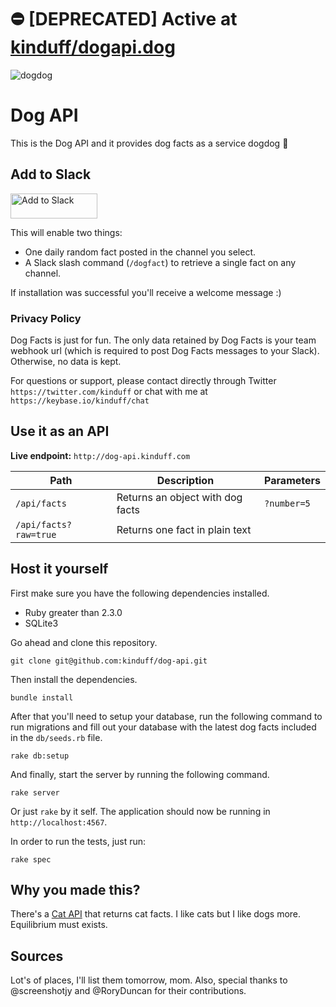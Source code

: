 # :no_entry: [DEPRECATED] Active at [kinduff/dogapi.dog](https://github.com/kinduff/dogapi.dog)


![dogdog](https://cloud.githubusercontent.com/assets/1270156/19406321/56122900-9249-11e6-8158-6987c82cbbdf.jpg)

# Dog API
This is the Dog API and it provides dog facts as a service dogdog :dog:

## Add to Slack
<a href="https://slack.com/oauth/authorize?scope=incoming-webhook,commands&client_id=2160638498.90708647394"><img alt="Add to Slack" height="40" width="139" src="https://platform.slack-edge.com/img/add_to_slack.png" srcset="https://platform.slack-edge.com/img/add_to_slack.png 1x, https://platform.slack-edge.com/img/add_to_slack@2x.png 2x" /></a>

This will enable two things:

- One daily random fact posted in the channel you select.
- A Slack slash command (`/dogfact`) to retrieve a single fact on any channel.

If installation was successful you'll receive a welcome message :)

### Privacy Policy
Dog Facts is just for fun. The only data retained by Dog Facts is your team webhook url (which is required to post Dog Facts messages to your Slack). Otherwise, no data is kept.

For questions or support, please contact directly through Twitter `https://twitter.com/kinduff` or chat with me at `https://keybase.io/kinduff/chat`

## Use it as an API

**Live endpoint:** `http://dog-api.kinduff.com`

| Path         | Description  | Parameters
| ------------ | ------------ | ----------
| `/api/facts` | Returns an object with dog facts | `?number=5`
| `/api/facts?raw=true` | Returns one fact in plain text 

## Host it yourself
First make sure you have the following dependencies installed.

- Ruby greater than 2.3.0
- SQLite3

Go ahead and clone this repository.

```
git clone git@github.com:kinduff/dog-api.git
```

Then install the dependencies.

```
bundle install
```

After that you'll need to setup your database, run the following command to run migrations and fill out your database with the latest dog facts included in the `db/seeds.rb` file.

```
rake db:setup
```

And finally, start the server by running the following command.

```
rake server
```

Or just `rake` by it self. The application should now be running in `http://localhost:4567`.

In order to run the tests, just run:

```
rake spec
```

## Why you made this?
There's a [Cat API](http://catfacts-api.appspot.com) that returns cat facts. I like cats but I like dogs more. Equilibrium must exists.

## Sources
Lot's of places, I'll list them tomorrow, mom. Also, special thanks to @screenshotjy and @RoryDuncan for their contributions.
